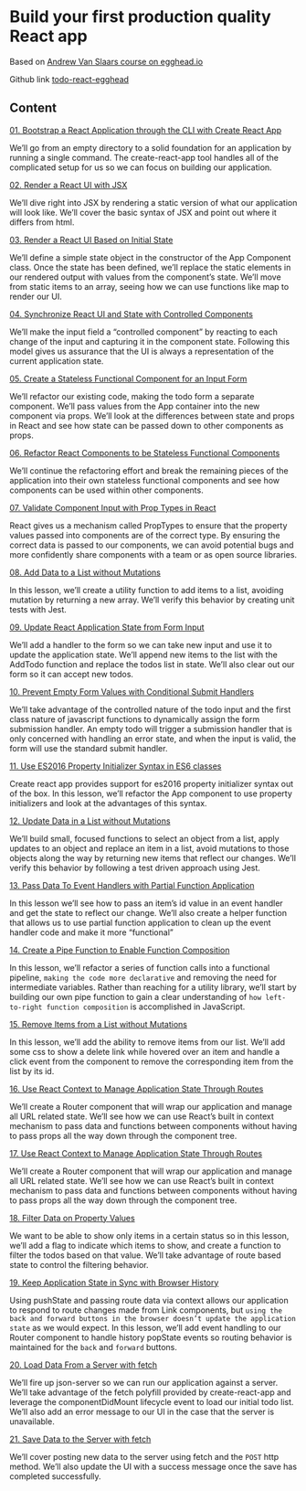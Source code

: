 # Build your first production quality React app

Based on [Andrew Van Slaars course on egghead.io](https://egghead.io/courses/build-your-first-production-quality-react-app)

Github link [todo-react-egghead](https://github.com/uuzaix/todo-react-egghead)

## Content
[01. Bootstrap a React Application through the CLI with Create React App](https://github.com/xgirma/build-your-first-production-quality-react-app/tree/ch.01)

We’ll go from an empty directory to a solid foundation for an application by running a single command. The create-react-app tool handles all of the complicated setup for us so we can focus on building our application.

[02. Render a React UI with JSX](https://github.com/xgirma/build-your-first-production-quality-react-app/tree/ch.02)

We’ll dive right into JSX by rendering a static version of what our application will look like. We’ll cover the basic syntax of JSX and point out where it differs from html.

[03. Render a React UI Based on Initial State](https://github.com/xgirma/build-your-first-production-quality-react-app/tree/ch.03)

We’ll define a simple state object in the constructor of the App Component class. Once the state has been defined, we’ll replace the static elements in our rendered output with values from the component’s state. We’ll move from static items to an array, seeing how we can use functions like map to render our UI.

[04. Synchronize React UI and State with Controlled Components](https://github.com/xgirma/build-your-first-production-quality-react-app/tree/ch.04)

We’ll make the input field a “controlled component” by reacting to each change of the input and capturing it in the component state. Following this model gives us assurance that the UI is always a representation of the current application state.

[05. Create a Stateless Functional Component for an Input Form](https://github.com/xgirma/build-your-first-production-quality-react-app/tree/ch.05)

We’ll refactor our existing code, making the todo form a separate component. We’ll pass values from the App container into the new component via props. We’ll look at the differences between state and props in React and see how state can be passed down to other components as props.

[06. Refactor React Components to be Stateless Functional Components](https://github.com/xgirma/build-your-first-production-quality-react-app/tree/ch.06)

We’ll continue the refactoring effort and break the remaining pieces of the application into their own stateless functional components and see how components can be used within other components.

[07. Validate Component Input with Prop Types in React](https://github.com/xgirma/build-your-first-production-quality-react-app/tree/ch.07)

React gives us a mechanism called PropTypes to ensure that the property values passed into components are of the correct type. By ensuring the correct data is passed to our components, we can avoid potential bugs and more confidently share components with a team or as open source libraries.

[08. Add Data to a List without Mutations](https://github.com/xgirma/build-your-first-production-quality-react-app/tree/ch.08)

In this lesson, we’ll create a utility function to add items to a list, avoiding mutation by returning a new array. We’ll verify this behavior by creating unit tests with Jest.

[09. Update React Application State from Form Input](https://github.com/xgirma/build-your-first-production-quality-react-app/tree/ch.09)

We’ll add a handler to the form so we can take new input and use it to update the application state. We’ll append new items to the list with the AddTodo function and replace the todos list in state. We’ll also clear out our form so it can accept new todos.

[10. Prevent Empty Form Values with Conditional Submit Handlers](https://github.com/xgirma/build-your-first-production-quality-react-app/tree/ch.10)

We’ll take advantage of the controlled nature of the todo input and the first class nature of javascript functions to dynamically assign the form submission handler. An empty todo will trigger a submission handler that is only concerned with handling an error state, and when the input is valid, the form will use the standard submit handler.

[11. Use ES2016 Property Initializer Syntax in ES6 classes](https://github.com/xgirma/build-your-first-production-quality-react-app/tree/ch.11)

Create react app provides support for es2016 property initializer syntax out of the box. In this lesson, we’ll refactor the App component to use property initializers and look at the advantages of this syntax.

[12. Update Data in a List without Mutations](https://github.com/xgirma/build-your-first-production-quality-react-app/tree/ch.12)

We’ll build small, focused functions to select an object from a list, apply updates to an object and replace an item in a list, avoid mutations to those objects along the way by returning new items that reflect our changes. We’ll verify this behavior by following a test driven approach using Jest.

[13. Pass Data To Event Handlers with Partial Function Application](https://github.com/xgirma/build-your-first-production-quality-react-app/tree/ch.13)

In this lesson we’ll see how to pass an item’s id value in an event handler and get the state to reflect our change. We’ll also create a helper function that allows us to use partial function application to clean up the event handler code and make it more “functional”

[14. Create a Pipe Function to Enable Function Composition](https://github.com/xgirma/build-your-first-production-quality-react-app/tree/ch.14)

In this lesson, we’ll refactor a series of function calls into a functional pipeline, `making the code more declarative` and removing the need for intermediate variables. Rather than reaching for a utility library, we’ll start by building our own pipe function to gain a clear understanding of `how left-to-right function composition` is accomplished in JavaScript.

[15. Remove Items from a List without Mutations](https://github.com/xgirma/build-your-first-production-quality-react-app/tree/ch.15)

In this lesson, we’ll add the ability to remove items from our list. We’ll add some css to show a delete link while hovered over an item and handle a click event from the component to remove the corresponding item from the list by its id.

[16. Use React Context to Manage Application State Through Routes](https://github.com/xgirma/build-your-first-production-quality-react-app/tree/ch.16)

We’ll create a Router component that will wrap our application and manage all URL related state. We’ll see how we can use React’s built in context mechanism to pass data and functions between components without having to pass props all the way down through the component tree.

[17. Use React Context to Manage Application State Through Routes](https://github.com/xgirma/build-your-first-production-quality-react-app/tree/ch.17)

We’ll create a Router component that will wrap our application and manage all URL related state. We’ll see how we can use React’s built in context mechanism to pass data and functions between components without having to pass props all the way down through the component tree.

[18. Filter Data on Property Values](https://github.com/xgirma/build-your-first-production-quality-react-app/tree/ch.18) 

We want to be able to show only items in a certain status so in this lesson, we’ll add a flag to indicate which items to show, and create a function to filter the todos based on that value. We’ll take advantage of route based state to control the filtering behavior.

[19. Keep Application State in Sync with Browser History](https://github.com/xgirma/build-your-first-production-quality-react-app/tree/ch.19)

Using pushState and passing route data via context allows our application to respond to route changes made from Link components, but `using the back and forward buttons in the browser doesn’t update the application state` as we would expect. In this lesson, we’ll add event handling to our Router component to handle history popState events so routing behavior is maintained for the `back` and `forward` buttons.

[20. Load Data From a Server with fetch](https://github.com/xgirma/build-your-first-production-quality-react-app/tree/ch.20)

We’ll fire up json-server so we can run our application against a server. We’ll take advantage of the fetch polyfill provided by create-react-app and leverage the componentDidMount lifecycle event to load our initial todo list. We’ll also add an error message to our UI in the case that the server is unavailable.

[21. Save Data to the Server with fetch](https://github.com/xgirma/build-your-first-production-quality-react-app/tree/ch.21)

We’ll cover posting new data to the server using fetch and the `POST` http method. We’ll also update the UI with a success message once the save has completed successfully.